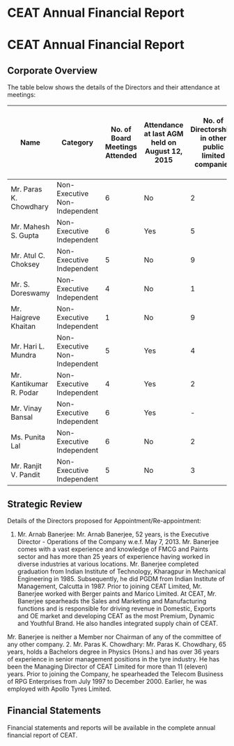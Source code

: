 # CEAT Annual Financial Report

# CEAT Annual Financial Report

## Corporate Overview

The table below shows the details of the Directors and their attendance at meetings:

|Name|Category|No. of Board Meetings Attended|Attendance at last AGM held on August 12, 2015|No. of Directorships in other public limited companies|No. of Committee positions held in other public limited companies|
|---|---|---|---|---|---|
|Mr. Paras K. Chowdhary|Non-Executive Non-Independent|6|No|2|1|
|Mr. Mahesh S. Gupta|Non-Executive Independent|6|Yes|5|5|
|Mr. Atul C. Choksey|Non-Executive Independent|5|No|9|1|
|Mr. S. Doreswamy|Non-Executive Independent|4|No|1|2|
|Mr. Haigreve Khaitan|Non-Executive Independent|1|No|9|9|
|Mr. Hari L. Mundra|Non-Executive Non-Independent|5|Yes|4|4|
|Mr. Kantikumar R. Podar|Non-Executive Independent|4|Yes|2|-|
|Mr. Vinay Bansal|Non-Executive Independent|6|Yes|-|-|
|Ms. Punita Lal|Non-Executive Independent|6|No|2|-|
|Mr. Ranjit V. Pandit|Non-Executive Independent|5|No|3|-|

## Strategic Review

Details of the Directors proposed for Appointment/Re-appointment:

1. Mr. Arnab Banerjee:
Mr. Arnab Banerjee, 52 years, is the Executive Director - Operations of the Company w.e.f. May 7, 2013. Mr. Banerjee comes with a vast experience and knowledge of FMCG and Paints sector and has more than 25 years of experience having worked in diverse industries at various locations. Mr. Banerjee completed graduation from Indian Institute of Technology, Kharagpur in Mechanical Engineering in 1985. Subsequently, he did PGDM from Indian Institute of Management, Calcutta in 1987. Prior to joining CEAT Limited, Mr. Banerjee worked with Berger paints and Marico Limited. At CEAT, Mr. Banerjee spearheads the Sales and Marketing and Manufacturing functions and is responsible for driving revenue in Domestic, Exports and OE market and developing CEAT as the most Premium, Dynamic and Youthful Brand. He also handles integrated supply chain of CEAT.

Mr. Banerjee is neither a Member nor Chairman of any of the committee of any other company.
2. Mr. Paras K. Chowdhary:
Mr. Paras K. Chowdhary, 65 years, holds a Bachelors degree in Physics (Hons.) and has over 36 years of experience in senior management positions in the tyre industry. He has been the Managing Director of CEAT Limited for more than 11 (eleven) years. Prior to joining the Company, he spearheaded the Telecom Business of RPG Enterprises from July 1997 to December 2000. Earlier, he was employed with Apollo Tyres Limited.

## Financial Statements

Financial statements and reports will be available in the complete annual financial report of CEAT.
